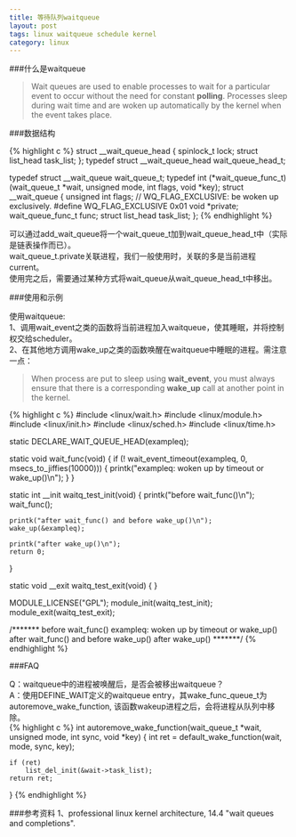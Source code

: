 ```yaml
---
title: 等待队列waitqueue
layout: post
tags: linux waitqueue schedule kernel
category: linux
---
```


###什么是waitqueue

> Wait queues are used to enable processes to wait for a particular event to occur without the need for constant **polling**. Processes sleep during wait time and are woken up automatically by the kernel when the event takes place. 

###数据结构

{% highlight c %}
struct __wait_queue_head {
    spinlock_t lock;
    struct list_head task_list;
};
typedef struct __wait_queue_head wait_queue_head_t;

typedef struct __wait_queue wait_queue_t;
typedef int (*wait_queue_func_t)(wait_queue_t *wait, unsigned mode, int flags, void *key);
struct __wait_queue {
    unsigned int flags; // WQ_FLAG_EXCLUSIVE: be woken up exclusively.
#define WQ_FLAG_EXCLUSIVE	0x01
    void *private;
    wait_queue_func_t func;
    struct list_head task_list;
};
{% endhighlight %}

可以通过add_wait_queue将一个wait_queue_t加到wait_queue_head_t中（实际是链表操作而已）。  
wait_queue_t.private关联进程，我们一般使用时，关联的多是当前进程current。  
使用完之后，需要通过某种方式将wait_queue从wait_queue_head_t中移出。  

###使用和示例

使用waitqueue:  
1、调用wait_event之类的函数将当前进程加入waitqueue，使其睡眠，并将控制权交给scheduler。  
2、在其他地方调用wake_up之类的函数唤醒在waitqueue中睡眠的进程。需注意一点：  
> When process are put to sleep using **wait_event**, you must always ensure that there is a corresponding **wake_up** call at another point in the kernel.

{% highlight c %}
#include <linux/wait.h>
#include <linux/module.h>
#include <linux/init.h>
#include <linux/sched.h>
#include <linux/time.h>

static DECLARE_WAIT_QUEUE_HEAD(exampleq);

static void wait_func(void)
{
    if (! wait_event_timeout(exampleq, 0, msecs_to_jiffies(10000)))
    {
        printk("exampleq: woken up by timeout or wake_up()\n");
    }
}

static int __init waitq_test_init(void)
{
    printk("before wait_func()\n");
    wait_func();

    printk("after wait_func() and before wake_up()\n");
    wake_up(&exampleq);

    printk("after wake_up()\n");
    return 0;
}

static void __exit waitq_test_exit(void)
{
}

MODULE_LICENSE("GPL");
module_init(waitq_test_init);
module_exit(waitq_test_exit);

/*******
before wait_func()
exampleq: woken up by timeout or wake_up()
after wait_func() and before wake_up()
after wake_up()
*******/
{% endhighlight %}

###FAQ

Q：waitqueue中的进程被唤醒后，是否会被移出waitqueue？  
A：使用DEFINE_WAIT定义的waitqueue entry，其wake_func_queue_t为autoremove_wake_function, 该函数wakeup进程之后，会将进程从队列中移除。  
{% highlight c %}
int autoremove_wake_function(wait_queue_t *wait, unsigned mode, int sync, void *key)
{
    int ret = default_wake_function(wait, mode, sync, key);

    if (ret)
        list_del_init(&wait->task_list);
    return ret;
}
{% endhighlight %}

###参考资料
1、professional linux kernel architecture, 14.4 "wait queues and completions".  